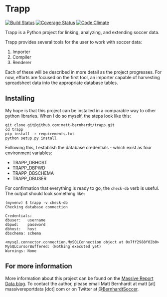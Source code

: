 # Trapp

[![Build Status](https://travis-ci.org/matt-bernhardt/trapp.svg)](https://travis-ci.org/matt-bernhardt/trapp) [![Coverage Status](https://coveralls.io/repos/matt-bernhardt/trapp/badge.svg?branch=main&service=github)](https://coveralls.io/github/matt-bernhardt/trapp?branch=main) [![Code Climate](https://codeclimate.com/github/matt-bernhardt/trapp/badges/gpa.svg)](https://codeclimate.com/github/matt-bernhardt/trapp)

Trapp is a Python project for linking, analyzing, and extending soccer data.

Trapp provides several tools for the user to work with soccer data:

1. Importer
2. Compiler
3. Renderer

Each of these will be described in more detail as the project progresses. For now, efforts are focused on the first tool, an importer capable of harvesting spreadsheet data into the appropriate database tables.

## Installing

My hope is that this project can be installed in a comparable way to other python libraries. When I do so myself, the steps look like this:

```
git clone git@github.com:matt-bernhardt/trapp.git
cd trapp
pip install -r requirements.txt
python setup.py install
```

Following this, I establish the database credentials - which exist as four environment variables:

* TRAPP_DBHOST
* TRAPP_DBPWD
* TRAPP_DBSCHEMA
* TRAPP_DBUSER

For confirmation that everything is ready to go, the `check-db` verb is useful. The output should look something like:

```
(myvenv) $ trapp -v check-db
Checking database connection

Credentials:
dbuser:   username
dbpwd:    password
dbhost:   host
dbschema: schema

<mysql.connector.connection.MySQLConnection object at 0x7ff2988f02b0>
MySQLCursorBuffered: (Nothing executed yet)
Warnings: None
```

## For more information

More information about this project can be found on the [Massive Report Data blog](http://www.massivereportdata.com/blog). To contact the author, please email Matt Bernhardt at matt [at] massivereportdata [dot] com or on Twitter at [@BernhardtSoccer](https://twitter.com/bernhardtsoccer).